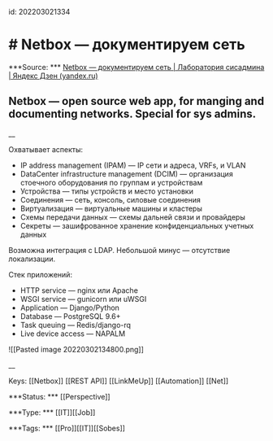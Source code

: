 id: 202203021334
# # Netbox — документируем сеть
***Source: *** [Netbox — документируем сеть | Лаборатория сисадмина | Яндекс Дзен (yandex.ru)](https://zen.yandex.ru/media/internet_lab/netbox--dokumentiruem-set-600ebcf227add74df618264e)

## Netbox — open source web app, for manging and documenting networks. Special for sys admins.
__

Охватывает аспекты:

-   IP address management (IPAM) — IP сети и адреса, VRFs, и VLAN
-   DataCenter infrastructure management (DCIM) — организация стоечного оборудования по группам и устройствам
-   Устройства — типы устройств и место установки
-   Соединения — сеть, консоль, силовые соединения
-   Виртуализация — виртуальные машины и кластеры
-   Схемы передачи данных — схемы дальней связи и провайдеры
-   Секреты — зашифрованное хранение конфиденциальных учетных данных

Возможна интеграция с LDAP. Небольшой минус — отсутствие локализации.

Стек приложений:

-   HTTP service — nginx или Apache
-   WSGI service — gunicorn или uWSGI
-   Application — Django/Python
-   Database — PostgreSQL 9.6+
-   Task queuing — Redis/django-rq
-   Live device access — NAPALM

![[Pasted image 20220302134800.png]]

__

Keys: [[Netbox]] [[REST API]] [[LinkMeUp]] [[Automation]] [[Net]]

***Status: *** 
[[Perspective]]

***Type: *** 
[[IT]][[Job]]

***Tags: *** 
[[Pro]][[IT]][[Sobes]]

